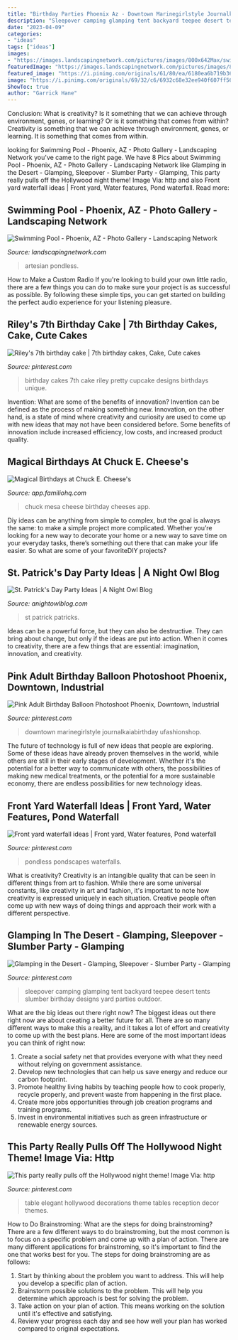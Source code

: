 ```yaml
---
title: "Birthday Parties Phoenix Az - Downtown Marinegirlstyle Journalkaiabirthday Ufashionshop"
description: "Sleepover camping glamping tent backyard teepee desert tents slumber birthday designs yard parties outdoor"
date: "2023-04-09"
categories:
- "ideas"
tags: ["ideas"]
images:
- "https://images.landscapingnetwork.com/pictures/images/800x642Max/swimming-pool_6/pool-deck-water-feature-artesian-landscaping_2464.jpg"
featuredImage: "https://images.landscapingnetwork.com/pictures/images/800x642Max/swimming-pool_6/pool-deck-water-feature-artesian-landscaping_2464.jpg"
featured_image: "https://i.pinimg.com/originals/61/80/ea/6180ea6b719b36d21ed4ff68abbf6568.jpg"
image: "https://i.pinimg.com/originals/69/32/c6/6932c68e32ee940f607ff561b596c11d.jpg"
ShowToc: true
author: "Garrick Hane"
---
```



Conclusion: What is creativity? Is it something that we can achieve through environment, genes, or learning? Or is it something that comes from within?
Creativity is something that we can achieve through environment, genes, or learning. It is something that comes from within.

	

		
looking for Swimming Pool - Phoenix, AZ - Photo Gallery - Landscaping Network you've came to the right page. We have 8 Pics about Swimming Pool - Phoenix, AZ - Photo Gallery - Landscaping Network like Glamping in the Desert - Glamping, Sleepover - Slumber Party - Glamping, This party really pulls off the Hollywood night theme! Image Via: http and also Front yard waterfall ideas | Front yard, Water features, Pond waterfall. Read more:
		
    
## Swimming Pool - Phoenix, AZ - Photo Gallery - Landscaping Network

<img loading=lazy src="https://images.landscapingnetwork.com/pictures/images/800x642Max/swimming-pool_6/pool-deck-water-feature-artesian-landscaping_2464.jpg" onerror="this.onerror=null;this.src='https://tse3.mm.bing.net/th?id=OIP.VVj4krzWkN7CLxpPyd5u3wHaFj&amp;pid=15.1';" alt="Swimming Pool - Phoenix, AZ - Photo Gallery - Landscaping Network">

_Source: landscapingnetwork.com_

>artesian pondless. 

	

How to Make a Custom Radio
If you're looking to build your own little radio, there are a few things you can do to make sure your project is as successful as possible. By following these simple tips, you can get started on building the perfect audio experience for your listening pleasure.

    
## Riley&#039;s 7th Birthday Cake | 7th Birthday Cakes, Cake, Cute Cakes

<img loading=lazy src="https://i.pinimg.com/originals/69/32/c6/6932c68e32ee940f607ff561b596c11d.jpg" onerror="this.onerror=null;this.src='https://tse2.mm.bing.net/th?id=OIP.hbSGI_Q17Pz6_3WBFFUR_gAAAA&amp;pid=15.1';" alt="Riley&#039;s 7th birthday cake | 7th birthday cakes, Cake, Cute cakes">

_Source: pinterest.com_

>birthday cakes 7th cake riley pretty cupcake designs birthdays unique. 

	

Invention: What are some of the benefits of innovation?
Invention can be defined as the process of making something new. Innovation, on the other hand, is a state of mind where creativity and curiosity are used to come up with new ideas that may not have been considered before. Some benefits of innovation include increased efficiency, low costs, and increased product quality.

    
## Magical Birthdays At Chuck E. Cheese&#039;s

<img loading=lazy src="https://axocbjvnmo.cloudimg.io/v7/production/chuck-e-cheeses-la-mesa-0001.jpg?&amp;width=640&amp;height=480&amp;func=crop&amp;optipress=1" onerror="this.onerror=null;this.src='https://tse2.mm.bing.net/th?id=OIP.9byYFXBGWY1yiTCykA1tqAHaFj&amp;pid=15.1';" alt="Magical Birthdays at Chuck E. Cheese&#039;s">

_Source: app.familiohq.com_

>chuck mesa cheese birthday cheeses app. 

	

Diy ideas can be anything from simple to complex, but the goal is always the same: to make a simple project more complicated. Whether you’re looking for a new way to decorate your home or a new way to save time on your everyday tasks, there’s something out there that can make your life easier. So what are some of your favoriteDIY projects?

    
## St. Patrick&#039;s Day Party Ideas | A Night Owl Blog

<img loading=lazy src="http://anightowlblog.com/wp-content/uploads/2015/03/St-Patricks-Day-Party-16.jpg" onerror="this.onerror=null;this.src='https://tse4.mm.bing.net/th?id=OIP.BENwjfsmIJaoV6c4oalLlwHaLH&amp;pid=15.1';" alt="St. Patrick&#039;s Day Party Ideas | A Night Owl Blog">

_Source: anightowlblog.com_

>st patrick patricks. 

	

Ideas can be a powerful force, but they can also be destructive. They can bring about change, but only if the ideas are put into action. When it comes to creativity, there are a few things that are essential: imagination, innovation, and creativity.

    
## Pink Adult Birthday Balloon Photoshoot Phoenix, Downtown, Industrial

<img loading=lazy src="https://i.pinimg.com/originals/8b/cc/8a/8bcc8a9f2d989f46e039527c6ba9707b.jpg" onerror="this.onerror=null;this.src='https://tse4.mm.bing.net/th?id=OIP.CNK2Bs-38GnCYpqqYgwQbQHaPQ&amp;pid=15.1';" alt="Pink Adult Birthday Balloon Photoshoot Phoenix, Downtown, Industrial">

_Source: pinterest.com_

>downtown marinegirlstyle journalkaiabirthday ufashionshop. 

	

The future of technology is full of new ideas that people are exploring. Some of these ideas have already proven themselves in the world, while others are still in their early stages of development. Whether it's the potential for a better way to communicate with others, the possibilities of making new medical treatments, or the potential for a more sustainable economy, there are endless possibilities for new technology ideas.

    
## Front Yard Waterfall Ideas | Front Yard, Water Features, Pond Waterfall

<img loading=lazy src="https://i.pinimg.com/originals/bf/14/a5/bf14a56bda25220bc927c57251c3fdd1.jpg" onerror="this.onerror=null;this.src='https://tse1.mm.bing.net/th?id=OIP.SYzORZvQqPMJAwE3GLLGHgHaHa&amp;pid=15.1';" alt="Front yard waterfall ideas | Front yard, Water features, Pond waterfall">

_Source: pinterest.com_

>pondless pondscapes waterfalls. 

	

What is creativity?
Creativity is an intangible quality that can be seen in different things from art to fashion. While there are some universal constants, like creativity in art and fashion, it's important to note how creativity is expressed uniquely in each situation. Creative people often come up with new ways of doing things and approach their work with a different perspective.

    
## Glamping In The Desert - Glamping, Sleepover - Slumber Party - Glamping

<img loading=lazy src="https://i.pinimg.com/736x/6c/7e/2d/6c7e2dc92fe8cdf6e0221aefccb963c2.jpg" onerror="this.onerror=null;this.src='https://tse2.mm.bing.net/th?id=OIP.oWlbPqPrRmApdpmuTaadMAHaJ4&amp;pid=15.1';" alt="Glamping in the Desert - Glamping, Sleepover - Slumber Party - Glamping">

_Source: pinterest.com_

>sleepover camping glamping tent backyard teepee desert tents slumber birthday designs yard parties outdoor. 

	

What are the big ideas out there right now?
The biggest ideas out there right now are about creating a better future for all. There are so many different ways to make this a reality, and it takes a lot of effort and creativity to come up with the best plans. Here are some of the most important ideas you can think of right now:
1. Create a social safety net that provides everyone with what they need without relying on government assistance.
2. Develop new technologies that can help us save energy and reduce our carbon footprint. 
3. Promote healthy living habits by teaching people how to cook properly, recycle properly, and prevent waste from happening in the first place. 
4. Create more jobs opportunities through job creation programs and training programs. 
5. Invest in environmental initiatives such as green infrastructure or renewable energy sources.

    
## This Party Really Pulls Off The Hollywood Night Theme! Image Via: Http

<img loading=lazy src="https://i.pinimg.com/originals/61/80/ea/6180ea6b719b36d21ed4ff68abbf6568.jpg" onerror="this.onerror=null;this.src='https://tse1.mm.bing.net/th?id=OIP.s0T1X6UI0nV5z0mHeq3fEwHaHx&amp;pid=15.1';" alt="This party really pulls off the Hollywood night theme! Image Via: http">

_Source: pinterest.com_

>table elegant hollywood decorations theme tables reception decor themes. 

	

How to Do Brainstroming: What are the steps for doing brainstroming?
There are a few different ways to do brainstroming, but the most common is to focus on a specific problem and come up with a plan of action. There are many different applications for brainstroming, so it's important to find the one that works best for you. The steps for doing brainstroming are as follows: 
1. Start by thinking about the problem you want to address. This will help you develop a specific plan of action.
2. Brainstorm possible solutions to the problem. This will help you determine which approach is best for solving the problem.
3. Take action on your plan of action. This means working on the solution until it's effective and satisfying. 
4. Review your progress each day and see how well your plan has worked compared to original expectations.

